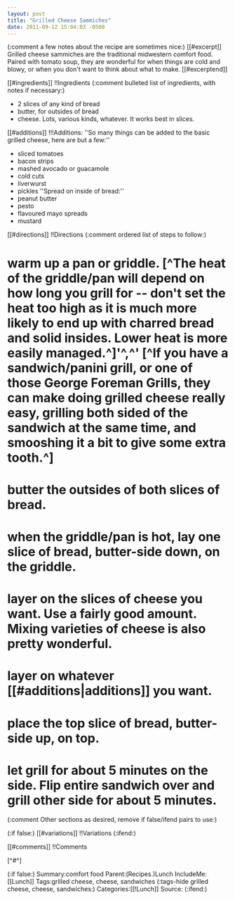 ```yaml
---
layout: post
title: "Grilled Cheese Sammiches"
date: 2011-09-12 15:04:03 -0500
---
```

(:comment a few notes about the recipe are sometimes nice:)
[[#excerpt]]
Grilled cheese sammiches are the traditional midwestern comfort food. Paired with tomato soup, they are wonderful for when things are cold and blowy, or when you don't want to think about what to make.
[[#excerptend]]

[[#ingredients]]
!!Ingredients
(:comment bulleted list of ingredients, with notes if necessary:)
* 2 slices of any kind of bread
* butter, for outsides of bread
* cheese. Lots, various kinds, whatever. It works best in slices.

[[#additions]]
!!!Additions:
''So many things can be added to the basic grilled cheese, here are but a few:''
* sliced tomatoes
* bacon strips
* mashed avocado or guacamole
* cold cuts
* liverwurst
* pickles
''Spread on inside of bread:''
* peanut butter
* pesto
* flavoured mayo spreads
* mustard



[[#directions]]
!!Directions
(:comment ordered list of steps to follow:)

# warm up a pan or griddle. [^The heat of the griddle/pan will depend on how long you grill for -- don't set the heat too high as it is much more likely to end up with charred bread and solid insides. Lower heat is more easily managed.^]'^,^' [^If you have a sandwich/panini grill, or one of those George Foreman Grills, they can make doing grilled cheese really easy, grilling both sided of the sandwich at the same time, and smooshing it a bit to give some extra tooth.^]

# butter the outsides of both slices of bread.

# when the griddle/pan is hot, lay one slice of bread, butter-side down, on the griddle.

# layer on the slices of cheese you want. Use a fairly good amount. Mixing varieties of cheese is also pretty wonderful.

# layer on whatever [[#additions|additions]] you want.

# place the top slice of bread, butter-side up, on top.

# let grill for about 5 minutes on the side. Flip entire sandwich over and grill other side for about 5 minutes. 

(:comment         Other sections as desired, remove if false/ifend pairs  to use:)

(:if false:)
[[#variations]]
!!Variations
(:ifend:)


[[#comments]]
!!Comments

[^#^]


(:if false:)
Summary:comfort food
Parent:(Recipes.)Lunch
IncludeMe:[[Lunch]]
Tags:grilled cheese, cheese, sandwiches
(:tags-hide grilled cheese, cheese, sandwiches:)
Categories:[[!Lunch]]
Source:
(:ifend:)


